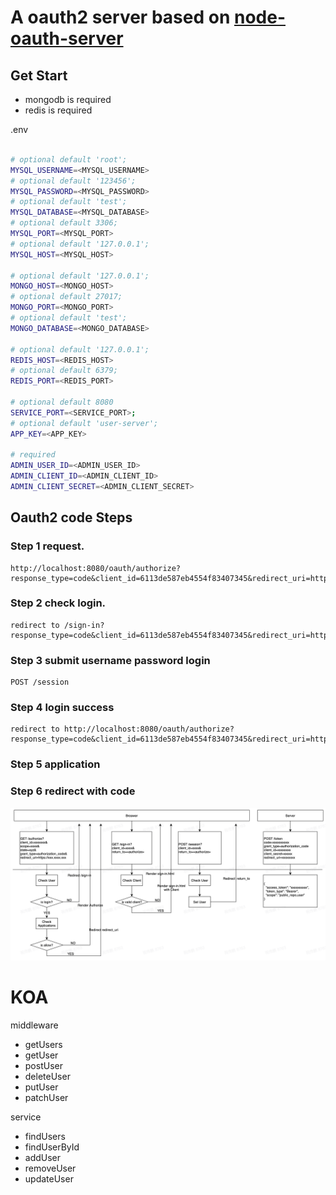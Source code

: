 
# A oauth2 server based on [node-oauth-server](!https://github.com/oauthjs/node-oauth2-server)

## Get Start

- mongodb is required
- redis is required

.env
```bash

# optional default 'root';
MYSQL_USERNAME=<MYSQL_USERNAME>
# optional default '123456';
MYSQL_PASSWORD=<MYSQL_PASSWORD> 
# optional default 'test';
MYSQL_DATABASE=<MYSQL_DATABASE> 
# optional default 3306;
MYSQL_PORT=<MYSQL_PORT> 
# optional default '127.0.0.1';
MYSQL_HOST=<MYSQL_HOST>

# optional default '127.0.0.1';
MONGO_HOST=<MONGO_HOST>
# optional default 27017;
MONGO_PORT=<MONGO_PORT>
# optional default 'test';
MONGO_DATABASE=<MONGO_DATABASE>

# optional default '127.0.0.1';
REDIS_HOST=<REDIS_HOST>
# optional default 6379;
REDIS_PORT=<REDIS_PORT>

# optional default 8080
SERVICE_PORT=<SERVICE_PORT>;
# optional default 'user-server';
APP_KEY=<APP_KEY>

# required
ADMIN_USER_ID=<ADMIN_USER_ID>
ADMIN_CLIENT_ID=<ADMIN_CLIENT_ID>
ADMIN_CLIENT_SECRET=<ADMIN_CLIENT_SECRET>
```



## Oauth2 code Steps


### Step 1 request.

```
http://localhost:8080/oauth/authorize?response_type=code&client_id=6113de587eb4554f83407345&redirect_uri=http://localhost:3000/callback&scope=admin&state=xyz
```

### Step 2 check login.

```
redirect to /sign-in?response_type=code&client_id=6113de587eb4554f83407345&redirect_uri=http://localhost:3000/callback&scope=read&state=xyz
```

### Step 3 submit username password login

```
POST /session
```

### Step 4 login success

```
redirect to http://localhost:8080/oauth/authorize?response_type=code&client_id=6113de587eb4554f83407345&redirect_uri=http://www.baidu.com&scope=read&state=xyz
```

### Step 5 application

### Step 6 redirect with code


![](static/assets/流程图.jpg)



# KOA

middleware 

- getUsers
- getUser
- postUser
- deleteUser
- putUser
- patchUser

service

- findUsers
- findUserById
- addUser
- removeUser
- updateUser
